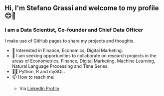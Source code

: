 <h2>Hi, I'm Stefano Grassi and welcome to my profile 😊👋</h2>

<h3>I am a Data Scientist, Co-founder and Chief Data Officer</h3>

I make use of GitHub pages to share my projects and thoughts.

- 👀 Interested in Finance, Economics, Digital Marketing.
- 👯 I am seeking opportunities to collaborate on research projects in the areas of Econometrics, Finance, Digital Marketing, Machine Learning, Natural Language Processing and Time Series.
- 👨‍💻 Python, R and mySQL.
- 📫 How to reach me:
<ul>
  <ul>
  <li>
    Via <a href="https://www.linkedin.com/in/steven-grassi/">LinkedIn Profile</a>
  </li>
  </ul>
</ul>

<!---
stevefatz95/stevefatz95 is a ✨ special ✨ repository because its `README.md` (this file) appears on your GitHub profile.
You can click the Preview link to take a look at your changes.
--->
